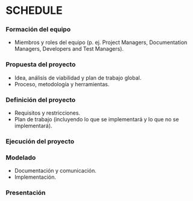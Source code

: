 # SCHEDULE  

### Formación del equipo  

* Miembros y roles del equipo (p. ej. Project Managers, Documentation Managers, Developers and Test Managers).  


### Propuesta del proyecto  

* Idea, análisis de viabilidad y plan de trabajo global.
* Proceso, metodología y herramientas.  


### Definición del proyecto 

* Requisitos y restricciones.  
* Plan de trabajo (incluyendo lo que se implementará y lo que no se implementará).  


### Ejecución del proyecto  


### Modelado  

* Documentación y comunicación.
* Implementación.


### Presentación

